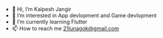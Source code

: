 - 👋 Hi, I’m Kalpesh Jangir
- 👀 I’m interested in App devlopment and Game devlopment
- 🌱 I’m currently learning Flutter
- 📫 How to reach me 21lunagok@gmail.com

<!---
LUNAGOK23/LUNAGOK23 is a ✨ special ✨ repository because its `README.md` (this file) appears on your GitHub profile.
You can click the Preview link to take a look at your changes.
--->
